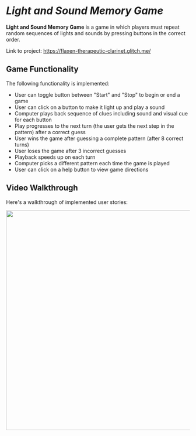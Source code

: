 # *Light and Sound Memory Game*

**Light and Sound Memory Game** is a game in which players must repeat random sequences of lights and sounds by pressing buttons in the correct order. 

Link to project: https://flaxen-therapeutic-clarinet.glitch.me/

## Game Functionality

The following functionality is implemented:

* User can toggle button between "Start" and "Stop" to begin or end a game
* User can click on a button to make it light up and play a sound
* Computer plays back sequence of clues including sound and visual cue for each button
* Play progresses to the next turn (the user gets the next step in the pattern) after a correct guess
* User wins the game after guessing a complete pattern (after 8 correct turns)
* User loses the game after 3 incorrect guesses
* Playback speeds up on each turn
* Computer picks a different pattern each time the game is played
* User can click on a help button to view game directions

## Video Walkthrough

Here's a walkthrough of implemented user stories:

<img src="https://i.imgur.com/UOp1efJ.gif" width=600>
